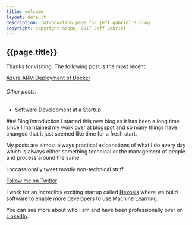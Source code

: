 ```yaml
---
title: welcome
layout: default
description: introduction page for jeff gabriel's blog
copyright: copyright &copy; 2017 Jeff Gabriel
---
```

## {{page.title}}
Thanks for visiting. The following post is the most recent:
<div id="nav">
<a href="/dockerarmdeploy.html">Azure ARM Deployment of Docker</a>
<p>
<h6>Other posts:</h6>
<ul>
<li><a href="/devprocess.html">Software Development at a Startup</a></li>
</ul>
</p>
</div>
### Blog Introduction
I started this new blog as it has been a long time since I maintained my work over at <a href="http://gabe19.blogspot.com" target="_blank">blogspot</a> and so many things have changed that it just seemed like time for a fresh start.

My posts are almost always practical exlpanations of what I do every day which is always either something technical or the management of people and process around the same. 

I occassionally tweet mostly non-technical stuff.

<a href="https://twitter.com/jeffgabriel" class="twitter-follow-button" data-show-count="false">Follow me on Twitter</a><script async src="//platform.twitter.com/widgets.js" charset="utf-8"></script>

I work for an incredibly exciting startup called <a href="http://www.nexosis.com" target="_blank">Nexosis</a> where we build software to enable more developers to use Machine Learning.

You can see more about who I am and have been professionally over on <a href="https://www.linkedin.com/in/jeff-gabriel-88395b" target="_blank">LinkedIn</a>.